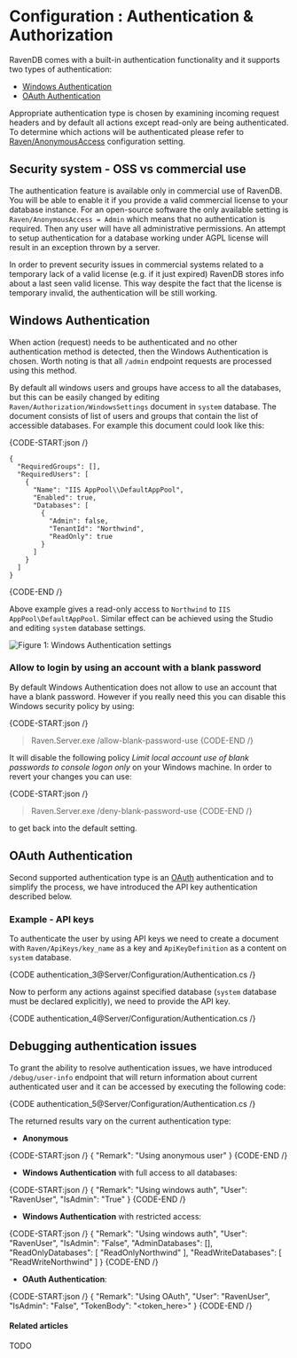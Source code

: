 # Configuration : Authentication & Authorization

RavenDB comes with a built-in authentication functionality and it supports two types of authentication:    
* [Windows Authentication](../../server/configuration/authentication-and-authorization#windows-authentication)   
* [OAuth Authentication](../../server/configuration/authentication-and-authorization#oauth-authentication)   

Appropriate authentication type is chosen by examining incoming request headers and by default all actions except read-only are being authenticated. To determine which actions will be authenticated please refer to [Raven/AnonymousAccess](../server/configuration/configuration-options#authorization--authentication) configuration setting.

## Security system - OSS vs commercial use

The authentication feature is available only in commercial use of RavenDB. You will be able to enable it if you provide a valid commercial license to your database instance. For an open-source software the only available setting is `Raven/AnonymousAccess = Admin` which means that no authentication is required. Then any user will have all administrative permissions.
An attempt to setup authentication for a database working under AGPL license will result in an exception thrown by a server.

In order to prevent security issues in commercial systems related to a temporary lack of a valid license (e.g. if it just expired) RavenDB stores info about a last seen valid license. This way despite the fact that the license is temporary invalid, the authentication will be still working.

## Windows Authentication

When action (request) needs to be authenticated and no other authentication method is detected, then the Windows Authentication is chosen. Worth noting is that all `/admin` endpoint requests are processed using this method.

By default all windows users and groups have access to all the databases, but this can be easily changed by editing `Raven/Authorization/WindowsSettings` document in `system` database. The document consists of list of users and groups that contain the list of accessible databases. For example this document could look like this:

{CODE-START:json /}

	{
	  "RequiredGroups": [],
	  "RequiredUsers": [
		{
		  "Name": "IIS AppPool\\DefaultAppPool",
		  "Enabled": true,
		  "Databases": [
			{
			  "Admin": false,
			  "TenantId": "Northwind",
			  "ReadOnly": true
			}
		  ]
		}
	  ]
	}

{CODE-END /}

Above example gives a read-only access to `Northwind` to `IIS AppPool\DefaultAppPool`. Similar effect can be achieved using the Studio and editing `system` database settings.

![Figure 1: `Windows Authentication` settings](images/authentication_1.PNG)

### Allow to login by using an account with a blank password

By default Windows Authentication does not allow to use an account that have a blank password. However if you really need this you can disable this Windows security policy by using:

{CODE-START:json /}
   > Raven.Server.exe /allow-blank-password-use
{CODE-END /}

It will disable the following policy _Limit local account use of blank passwords to console logon only_ on your Windows machine. In order to revert your changes you can use:

{CODE-START:json /}
   > Raven.Server.exe /deny-blank-password-use
{CODE-END /}

to get back into the default setting.

## OAuth Authentication

Second supported authentication type is an [OAuth](http://oauth.net/) authentication and to simplify the process, we have introduced the API key authentication described below.

### Example - API keys

To authenticate the user by using API keys we need to create a document with `Raven/ApiKeys/key_name` as a key and `ApiKeyDefinition` as a content on `system` database.

{CODE authentication_3@Server/Configuration/Authentication.cs /}

Now to perform any actions against specified database (`system` database must be declared explicitly), we need to provide the API key.

{CODE authentication_4@Server/Configuration/Authentication.cs /}

## Debugging authentication issues

To grant the ability to resolve authentication issues, we have introduced `/debug/user-info` endpoint that will return information about current authenticated user and it can be accessed by executing the following code:

{CODE authentication_5@Server/Configuration/Authentication.cs /}

The returned results vary on the current authentication type:  
 
* **Anonymous**      

{CODE-START:json /}
    {
      "Remark": "Using anonymous user"
    }
{CODE-END /}

* **Windows Authentication** with full access to all databases:    

{CODE-START:json /}
    {
      "Remark": "Using windows auth",
	  "User": "RavenUser",
	  "IsAdmin": "True"
    }
{CODE-END /}

* **Windows Authentication** with restricted access:   

{CODE-START:json /}
    {
      "Remark": "Using windows auth",
	  "User": "RavenUser",
	  "IsAdmin": "False",
	  "AdminDatabases": [],
      "ReadOnlyDatabases": [ "ReadOnlyNorthwind" ],
      "ReadWriteDatabases": [ "ReadWriteNorthwind" ]
    }
{CODE-END /}

* **OAuth Authentication**:    

{CODE-START:json /}
    {
      "Remark": "Using OAuth",
	  "User": "RavenUser",
	  "IsAdmin": "False",
	  "TokenBody": "<token_here>"
    }
{CODE-END /}

#### Related articles

TODO